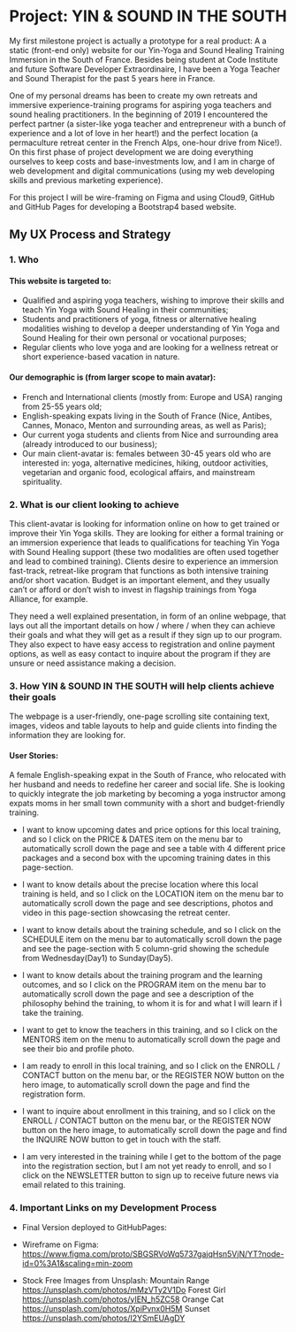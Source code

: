 # Project: YIN & SOUND IN THE SOUTH

My first milestone project is actually a prototype for a real product: A a static (front-end only) website for our Yin-Yoga and Sound Healing Training Immersion in the South of France. Besides being student at Code Institute and future Software Developer Extraordinaire, I have been a Yoga Teacher and Sound Therapist for the past 5 years here in France.

One of my personal dreams has been to create my own retreats and immersive experience-training programs for aspiring yoga teachers and sound healing practitioners. In the beginning of 2019 I encountered the perfect partner (a sister-like yoga teacher and entrepreneur with a bunch of experience and a lot of love in her heart!) and the perfect location (a permaculture retreat center in the French Alps, one-hour drive from Nice!). On this first phase of project development we are doing everything ourselves to keep costs and base-investments low, and I am in charge of web development and digital communications (using my web developing skills and previous marketing experience). 

For this project I will be wire-framing on Figma and using Cloud9, GitHub and GitHub Pages for developing a Bootstrap4 based website.



## My UX Process and Strategy

### 1. Who

#### This website is targeted to:
- Qualified and aspiring yoga teachers, wishing to improve their skills and teach Yin Yoga with Sound Healing in their communities;
- Students and practitioners of yoga, fitness or alternative healing modalities wishing to develop a deeper understanding of Yin Yoga and Sound Healing for their own personal or vocational purposes;
- Regular clients who love yoga and are looking for a wellness retreat or short experience-based vacation in nature.

#### Our demographic is (from larger scope to main avatar):
- French and International clients (mostly from: Europe and USA) ranging from 25-55 years old;
- English-speaking expats living in the South of France (Nice, Antibes, Cannes, Monaco, Menton and surrounding areas, as well as Paris);
- Our current yoga students and clients from Nice and surrounding area (already introduced to our business);
- Our main client-avatar is: females between 30-45 years old who are interested in: yoga, alternative medicines, hiking, outdoor activities, vegetarian and organic food, ecological affairs, and mainstream spirituality.

### 2. What is our client looking to achieve

This client-avatar is looking for information online on how to get trained or improve their Yin Yoga skills. They are looking for either a formal training or an immersion experience that leads to qualifications for teaching Yin Yoga with Sound Healing support (these two modalities are often used together and lead to combined training). Clients desire to experience an immersion fast-track, retreat-like program that functions as both intensive training and/or short vacation. Budget is an important element, and they usually can’t or afford or don’t wish to invest in flagship trainings from Yoga Alliance, for example. 

They need a well explained presentation, in form of an online webpage, that lays out all the important details on how / where / when they can achieve their goals and what they will get as a result if they sign up to our program. They also expect to have easy access to registration and online payment options, as well as easy contact to inquire about the program if they are unsure or need assistance making a decision.

### 3. How YIN & SOUND IN THE SOUTH will help clients achieve their goals

The webpage is a user-friendly, one-page scrolling site containing text, images, videos and table layouts to help and guide clients into finding the information they are looking for.

#### User Stories:
A female English-speaking expat in the South of France, who relocated with her husband and needs to redefine her career and social life. She is looking to quickly integrate the job marketing by becoming a yoga instructor among expats moms in her small town community with a short and budget-friendly training.

- I want to know upcoming dates and price options for this local training, and so I click on the PRICE & DATES item on the menu bar to automatically scroll down the page and see a table with 4 different price packages and a second box with the upcoming training dates in this page-section.

- I want to know details about the precise location where this local training is held, and so I click on the LOCATION item on the menu bar to automatically scroll down the page and see descriptions, photos and video in this page-section showcasing the retreat center.

- I want to know details about the training schedule, and so I click on the SCHEDULE item on the menu bar to automatically scroll down the page and see the page-section with 5 column-grid showing the schedule from Wednesday(Day1) to Sunday(Day5).

- I want to know details about the training program and the learning outcomes, and so I click on the PROGRAM item on the menu bar to automatically scroll down the page and see a description of the philosophy behind the training, to whom it is for and what I will learn if Ì take the training.

- I want to get to know the teachers in this training, and so I click on the MENTORS item on the menu to automatically scroll down the page and see their bio and profile photo.

- I am ready to enroll in this local training, and so I click on the ENROLL / CONTACT button on the menu bar, or the REGISTER NOW button on the hero image, to automatically scroll down the page and find the registration form.

- I want to inquire about enrollment in this training, and so I click on the ENROLL / CONTACT button on the menu bar, or the REGISTER NOW button on the hero image, to automatically scroll down the page and find the INQUIRE NOW button to get in touch with the staff.

- I am very interested in the training while I get to the bottom of the page into the registration section, but I am not yet ready to enroll, and so I click on the NEWSLETTER button to sign up to receive future news via email related to this training.

### 4. Important Links on my Development Process

- Final Version deployed to GitHubPages:

- Wireframe on Figma:
https://www.figma.com/proto/SBGSRVoWq5737gajqHsn5VjN/YT?node-id=0%3A1&scaling=min-zoom

- Stock Free Images from Unsplash:
Mountain Range https://unsplash.com/photos/mMzVTy2V1Do
Forest Girl https://unsplash.com/photos/yIEN_h5ZC58
Orange Cat https://unsplash.com/photos/XpiPvnx0H5M
Sunset https://unsplash.com/photos/I2YSmEUAgDY
